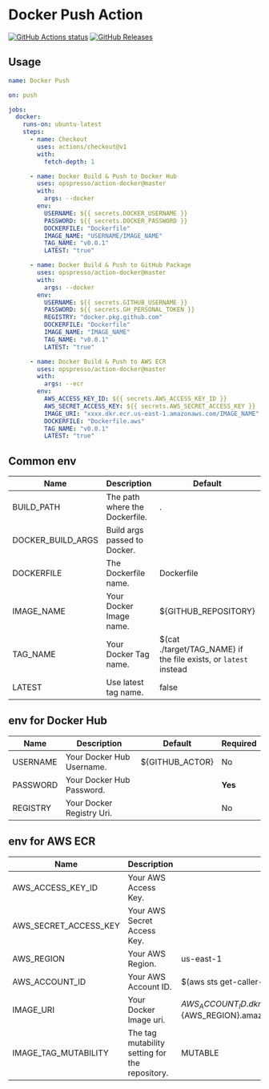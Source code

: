 # Docker Push Action

[![GitHub Actions status](https://github.com/opspresso/action-docker/workflows/Build-Push/badge.svg)](https://github.com/opspresso/action-docker/actions)
[![GitHub Releases](https://img.shields.io/github/release/opspresso/action-docker.svg)](https://github.com/opspresso/action-docker/releases)

## Usage

```yaml
name: Docker Push

on: push

jobs:
  docker:
    runs-on: ubuntu-latest
    steps:
      - name: Checkout
        uses: actions/checkout@v1
        with:
          fetch-depth: 1

      - name: Docker Build & Push to Docker Hub
        uses: opspresso/action-docker@master
        with:
          args: --docker
        env:
          USERNAME: ${{ secrets.DOCKER_USERNAME }}
          PASSWORD: ${{ secrets.DOCKER_PASSWORD }}
          DOCKERFILE: "Dockerfile"
          IMAGE_NAME: "USERNAME/IMAGE_NAME"
          TAG_NAME: "v0.0.1"
          LATEST: "true"

      - name: Docker Build & Push to GitHub Package
        uses: opspresso/action-docker@master
        with:
          args: --docker
        env:
          USERNAME: ${{ secrets.GITHUB_USERNAME }}
          PASSWORD: ${{ secrets.GH_PERSONAL_TOKEN }}
          REGISTRY: "docker.pkg.github.com"
          DOCKERFILE: "Dockerfile"
          IMAGE_NAME: "IMAGE_NAME"
          TAG_NAME: "v0.0.1"
          LATEST: "true"

      - name: Docker Build & Push to AWS ECR
        uses: opspresso/action-docker@master
        with:
          args: --ecr
        env:
          AWS_ACCESS_KEY_ID: ${{ secrets.AWS_ACCESS_KEY_ID }}
          AWS_SECRET_ACCESS_KEY: ${{ secrets.AWS_SECRET_ACCESS_KEY }}
          IMAGE_URI: "xxxx.dkr.ecr.us-east-1.amazonaws.com/IMAGE_NAME"
          DOCKERFILE: "Dockerfile.aws"
          TAG_NAME: "v0.0.1"
          LATEST: "true"
```
## Common env

Name | Description | Default | Required
---- | ----------- | ------- | --------
BUILD_PATH | The path where the Dockerfile. | . | No
DOCKER_BUILD_ARGS | Build args passed to Docker. | | No
DOCKERFILE | The Dockerfile name. | Dockerfile | No
IMAGE_NAME | Your Docker Image name. | ${GITHUB_REPOSITORY} | No
TAG_NAME | Your Docker Tag name. | $(cat ./target/TAG_NAME) if the file exists, or `latest` instead | No
LATEST | Use latest tag name. | false | No

## env for Docker Hub

Name | Description | Default | Required
---- | ----------- | ------- | --------
USERNAME | Your Docker Hub Username. | ${GITHUB_ACTOR} | No
PASSWORD | Your Docker Hub Password. | | **Yes**
REGISTRY | Your Docker Registry Uri. | | No

## env for AWS ECR

Name | Description | Default | Required
---- | ----------- | ------- | --------
AWS_ACCESS_KEY_ID | Your AWS Access Key. | | **Yes**
AWS_SECRET_ACCESS_KEY | Your AWS Secret Access Key. | | **Yes**
AWS_REGION | Your AWS Region. | us-east-1 | No
AWS_ACCOUNT_ID | Your AWS Account ID. | $(aws sts get-caller-identity) | No
IMAGE_URI | Your Docker Image uri. | ${AWS_ACCOUNT_ID}.dkr.ecr.${AWS_REGION}.amazonaws.com/${IMAGE_NAME} | No
IMAGE_TAG_MUTABILITY | The tag mutability setting for the repository. | MUTABLE | No
